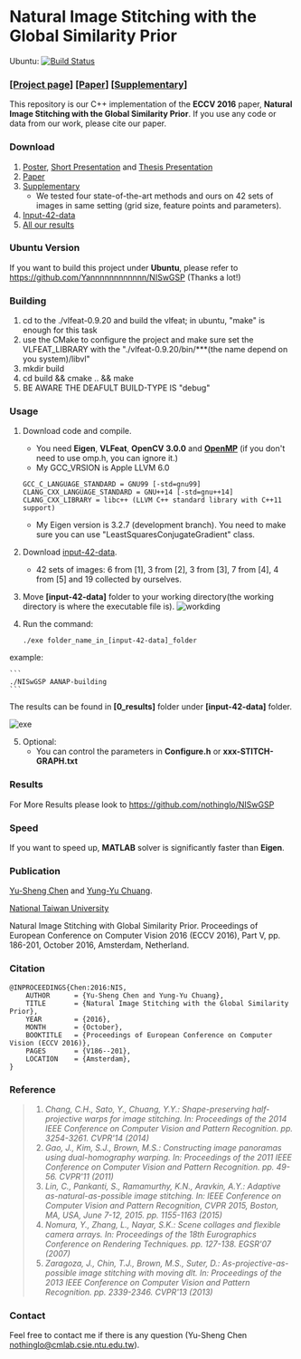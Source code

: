 # Natural Image Stitching with the Global Similarity Prior

Ubuntu:
[![Build Status](https://www.travis-ci.org/Yannnnnnnnnnnn/NISwGSP.svg?branch=master)](https://www.travis-ci.org/Yannnnnnnnnnnn/NISwGSP)

### [[Project page]](http://www.cmlab.csie.ntu.edu.tw/project/stitching-wGSP/) [[Paper]](http://www.cmlab.csie.ntu.edu.tw/project/stitching-wGSP/ECCV-2016-NISwGSP.pdf) [[Supplementary]](http://www.cmlab.csie.ntu.edu.tw/project/stitching-wGSP/ECCV-2016-NISwGSP-supplementary-material.pdf)


This repository is our C++ implementation of the **ECCV 2016** paper, **Natural Image Stitching with the Global Similarity Prior**. If you use any code or data from our work, please cite our paper.

### Download
1. [Poster](http://www.cmlab.csie.ntu.edu.tw/project/stitching-wGSP/Poster.pdf), [Short Presentation](http://www.cmlab.csie.ntu.edu.tw/project/stitching-wGSP/Short-Presentation.pdf) and [Thesis Presentation](http://www.cmlab.csie.ntu.edu.tw/project/stitching-wGSP/Thesis-Presentation.pdf)
2. [Paper](http://www.cmlab.csie.ntu.edu.tw/project/stitching-wGSP/ECCV-2016-NISwGSP.pdf)
3. [Supplementary](http://www.cmlab.csie.ntu.edu.tw/project/stitching-wGSP/ECCV-2016-NISwGSP-supplementary-material.pdf)
	* We tested four state-of-the-art methods and ours on 42 sets of images in same setting (grid size, feature points and parameters).
4. [Input-42-data](http://www.cmlab.csie.ntu.edu.tw/project/stitching-wGSP/input-42-data.zip)
5. [All our results](http://www.cmlab.csie.ntu.edu.tw/project/stitching-wGSP/0_results.zip)

### Ubuntu Version
If you want to build this project under **Ubuntu**, please refer to https://github.com/Yannnnnnnnnnnn/NISwGSP (Thanks a lot!)

### Building
1. cd to the ./vlfeat-0.9.20 and build the vlfeat; in ubuntu, "make" is enough for this task
2. use the CMake to configure the project and make sure set the VLFEAT_LIBRARY with the "./vlfeat-0.9.20/bin/***(the name depend on you system)/libvl"
3. mkdir build 
4. cd build && cmake .. && make 
5. BE AWARE THE DEAFULT BUILD-TYPE IS "debug"

### Usage

1. Download code and compile.
	* You need **Eigen**, **VLFeat**, **OpenCV 3.0.0** and [**OpenMP**](https://github.com/nothinglo/NISwGSP/issues/8) (if you don't need to use omp.h, you can ignore it.)
	* My GCC_VRSION is Apple LLVM 6.0
	```
	GCC_C_LANGUAGE_STANDARD = GNU99 [-std=gnu99]
	CLANG_CXX_LANGUAGE_STANDARD = GNU++14 [-std=gnu++14]
	CLANG_CXX_LIBRARY = libc++ (LLVM C++ standard library with C++11 support)
	```
	* My Eigen version is 3.2.7 (development branch). You need to make sure you can use "LeastSquaresConjugateGradient" class.
	
2. Download [input-42-data](http://www.cmlab.csie.ntu.edu.tw/project/stitching-wGSP/input-42-data.zip). 
	* 42 sets of images: 6 from [1], 3 from [2], 3 from [3], 7 from [4], 4 from [5] and 19 collected by ourselves.
	
3. Move **[input-42-data]** folder to your working directory(the working directory is where the executable file is).
![workding](https://github.com/Yannnnnnnnnnnn/NISwGSP/blob/master/UglyMan_NISwGSP_Stitching/UglyMan_NISwGSP_Stitching/Screenshot%20from%202017-12-27%2022-27-39.bmp)
4. Run the command:

	```
	./exe folder_name_in_[input-42-data]_folder
	```
  example:
  
  	```
	./NISwGSP AANAP-building
	```
	
The results can be found in **[0_results]** folder under **[input-42-data]** folder.




![exe](https://github.com/Yannnnnnnnnnnn/NISwGSP/blob/master/UglyMan_NISwGSP_Stitching/UglyMan_NISwGSP_Stitching/Screenshot%20from%202017-12-27%2022-28-08.bmp)


5. Optional:
	* You can control the parameters in **Configure.h** or **xxx-STITCH-GRAPH.txt**

### Results
For More Results please look to https://github.com/nothinglo/NISwGSP

### Speed

If you want to speed up, **MATLAB** solver is significantly faster than **Eigen**.

### Publication
[Yu-Sheng Chen](http://www.cmlab.csie.ntu.edu.tw/~nothinglo/) and [Yung-Yu Chuang](http://www.csie.ntu.edu.tw/~cyy/).

[National Taiwan University](http://www.ntu.edu.tw)

Natural Image Stitching with Global Similarity Prior. 
Proceedings of European Conference on Computer Vision 2016 (ECCV 2016), Part V, pp. 186-201, October 2016, Amsterdam, Netherland.

### Citation
```
@INPROCEEDINGS{Chen:2016:NIS,
	AUTHOR		= {Yu-Sheng Chen and Yung-Yu Chuang},
	TITLE		= {Natural Image Stitching with the Global Similarity Prior}, 
	YEAR		= {2016},
	MONTH		= {October},
	BOOKTITLE	= {Proceedings of European Conference on Computer Vision (ECCV 2016)},
	PAGES		= {V186--201},
	LOCATION	= {Amsterdam},
}
```
### Reference

> 1. *Chang, C.H., Sato, Y., Chuang, Y.Y.: Shape-preserving half-projective warps for image stitching. In: Proceedings of the 2014 IEEE Conference on Computer Vision and Pattern Recognition. pp. 3254-3261. CVPR'14 (2014)*
> 2. *Gao, J., Kim, S.J., Brown, M.S.: Constructing image panoramas using dual-homography warping. In: Proceedings of the 2011 IEEE Conference on Computer Vision and Pattern Recognition. pp. 49-56. CVPR'11 (2011)*
> 3. *Lin, C., Pankanti, S., Ramamurthy, K.N., Aravkin, A.Y.: Adaptive as-natural-as-possible image stitching. In: IEEE Conference on Computer Vision and Pattern Recognition, CVPR 2015, Boston, MA, USA, June 7-12, 2015. pp. 1155-1163 (2015)*
> 4. *Nomura, Y., Zhang, L., Nayar, S.K.: Scene collages and flexible camera arrays. In: Proceedings of the 18th Eurographics Conference on Rendering Techniques. pp. 127-138. EGSR'07 (2007)*
> 5. *Zaragoza, J., Chin, T.J., Brown, M.S., Suter, D.: As-projective-as-possible image stitching with moving dlt. In: Proceedings of the 2013 IEEE Conference on Computer Vision and Pattern Recognition. pp. 2339-2346. CVPR'13 (2013)*

### Contact
Feel free to contact me if there is any question (Yu-Sheng Chen nothinglo@cmlab.csie.ntu.edu.tw).
